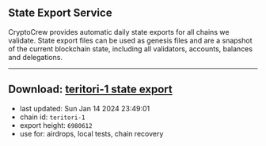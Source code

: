 ## State Export Service
CryptoCrew provides automatic daily state exports for all chains we validate. State export files can be used as genesis files and are a snapshot of the current blockchain state, including all validators, accounts, balances and delegations.

---
**Download: [teritori-1 state export](https://dl.ccvalidators.com/SERVICE/teritori/teritori-1_export_6980612.json)**
---

- last updated: Sun Jan 14 2024 23:49:01
- chain id: `teritori-1`
- export height: `6980612`
- use for: airdrops, local tests, chain recovery
